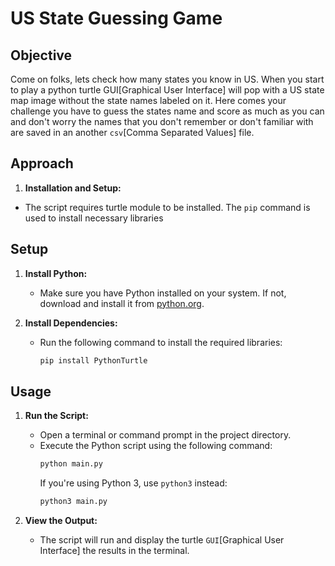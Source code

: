 # US State Guessing Game

## Objective

Come on folks, lets check how many states you know in US. When you start to play a python turtle GUI[Graphical User Interface] will pop with a US state map image without the state names labeled on it. Here comes your challenge you have to guess the states name and score as much as you can and don't worry the names that you don't remember or don't familiar with are saved in an another `csv`[Comma Separated Values] file.


## Approach

1. **Installation and Setup:**

- The script requires turtle module to be installed. The `pip` command is used to install necessary libraries

## Setup

1. **Install Python:**
   - Make sure you have Python installed on your system. If not, download and install it from [python.org](https://www.python.org/).

2. **Install Dependencies:**
   - Run the following command to install the required libraries:
     ```bash
     pip install PythonTurtle
     ```

## Usage

1. **Run the Script:**
   - Open a terminal or command prompt in the project directory.
   - Execute the Python script using the following command:
     ```bash
     python main.py
     ```
     If you're using Python 3, use `python3` instead:
     ```bash
     python3 main.py
     ```

2. **View the Output:**
   - The script will run and display the turtle `GUI`[Graphical User Interface] the results in the terminal.